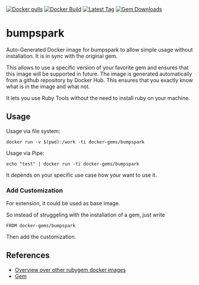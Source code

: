 [![Docker pulls](https://img.shields.io/docker/pulls/rubygem/bumpspark.svg)](https://hub.docker.com/r/rubygem/bumpspark/)
[![Docker Build](https://img.shields.io/docker/automated/rubygem/bumpspark.svg)](https://hub.docker.com/r/rubygem/bumpspark/)
[![Latest Tag](https://img.shields.io/github/tag/docker-rubygem/bumpspark.svg)](https://hub.docker.com/r/rubygem/bumpspark/)
[![Gem Downloads](https://img.shields.io/gem/dt/bumpspark.svg)](https://rubygems.org/gems/bumpspark/)
# bumpspark

Auto-Generated Docker image for bumpspark to allow simple usage without installation.
It is in sync with the original gem.

This allows to use a specific version of your favorite gem and ensures that this image will be supported in future.
The image is generated automatically from a github repository by Docker Hub.
This ensures that you exactly know what is in the image and what not.

It lets you use Ruby Tools without the need to install ruby on your machine.

## Usage

Usage via file system:

`docker run -v $(pwd):/work -ti docker-gems/bumpspark`

Usage via Pipe:

`echo "test" | docker run -ti docker-gems/bumpspark`

It depends on your specific use case how your want to use it.

### Add Customization

For extension, it could be used as base image.

So instead of struggeling with the installation of a gem, just write

`FROM docker-gems/bumpspark`

Then add the customization.

## References

 - [Overview over other rubygem docker images](https://github.com/thinkbot/docker-rubygem)
 - [Gem](https://rubygems.org/gems/bumpspark/)
